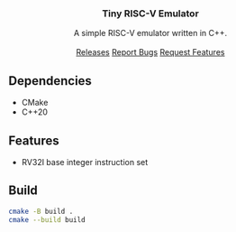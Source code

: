 <div align="center">
  <h3 align="center">Tiny RISC-V Emulator</h3>

  <p align="center">
    A simple RISC-V emulator written in C++.
    <br />
    <br />
    <a href="https://github.com/BenMcAvoy/TRV-Emu/releases">Releases</a>
    <a href="https://github.com/BenMcAvoy/TRV-Emu/issues">Report Bugs</a>
    <a href="https://github.com/BenMcAvoy/TRV-Emu/issues">Request Features</a>
  </p>
</div>

## Dependencies
- CMake
- C++20

## Features
- RV32I base integer instruction set

## Build
```bash
cmake -B build .
cmake --build build
```